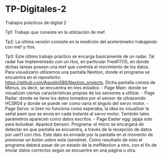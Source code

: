 # TP-Digitales-2
 Trabajos prácticos de digital 2

Tp1: Trabajo que consiste en la utilización de mef.

Tp2: La última versión consiste en la medición del acelerómetro trabajando con mef y rtos.

Tp3: Este último trabajo práctico se encarga basicamente de un radar. Tal radar fue implementado con
un rtos, en particular FreeRTOS, en donde dichas tareas poseen una mef que controla el movimiento de los datos.
Para visualizarlo utilizamos una pantalla Nextion, donde el programa se encuentra en el repositorio: https://github.com/Agustin586/Nextion_projects.
Dicha pantalla consta de Menus, es decir, se encuentra en tres estados:
     - Page Main: donde se visualizan ciertas características propias de los sensores a utilizar.
     - Page Radar: donde se tiene los datos tomados por el sensor de ultrasonido HCSR04 y donde se puede ver como
     varía el ángulo del servo motor.
     - Page Servo: si bien no funciona como esperaba, la idea es visualizar la señal pwm que se envía en cada instante
     al servo motor. También tales parámetros aparecen como datos escritos.
     - Page Easter egg: jajaja solo para boludear. Aparece benson.
Programa: el micro se encargará de detectar en que pantalla se encuentra, a través de la recepción de datos por uart1 con rtos.
Este dato es envíado por la pantalla en el momento de presionar un botón sobre esta (sendme). Como resultado de esto el programa
deberá pasar de un estado de la mefNextion a otro, con el fin de enviar datos correctos según se encuentre en una página u otra.
